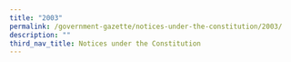 ```yaml
---
title: "2003"
permalink: /government-gazette/notices-under-the-constitution/2003/
description: ""
third_nav_title: Notices under the Constitution
---
```

